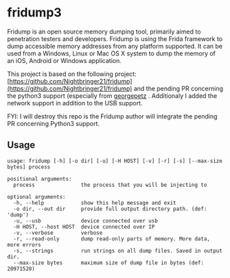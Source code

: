 # fridump3
Fridump is an open source memory dumping tool, primarily aimed to penetration testers and developers. Fridump is using the Frida framework to dump accessible memory addresses from any platform supported. It can be used from a Windows, Linux or Mac OS X system to dump the memory of an iOS, Android or Windows application.

This project is based on the following project: [https://github.com/Nightbringer21/fridump](https://github.com/Nightbringer21/fridump) and the pending PR concerning the python3 support (especially from [georgepetz](https://github.com/georgepetz) . Additionaly I added the network support in addition to the USB support.

FYI: I will destroy this repo is the Fridump author will integrate the pending PR concerning Python3 support.

Usage
---

```
usage: fridump [-h] [-o dir] [-u] [-H HOST] [-v] [-r] [-s] [--max-size bytes] process

positional arguments:
  process               the process that you will be injecting to

optional arguments:
  -h, --help            show this help message and exit
  -o dir, --out dir     provide full output directory path. (def: 'dump')
  -u, --usb             device connected over usb
  -H HOST, --host HOST  device connected over IP
  -v, --verbose         verbose
  -r, --read-only       dump read-only parts of memory. More data, more errors
  -s, --strings         run strings on all dump files. Saved in output dir.
  --max-size bytes      maximum size of dump file in bytes (def: 20971520)
```


